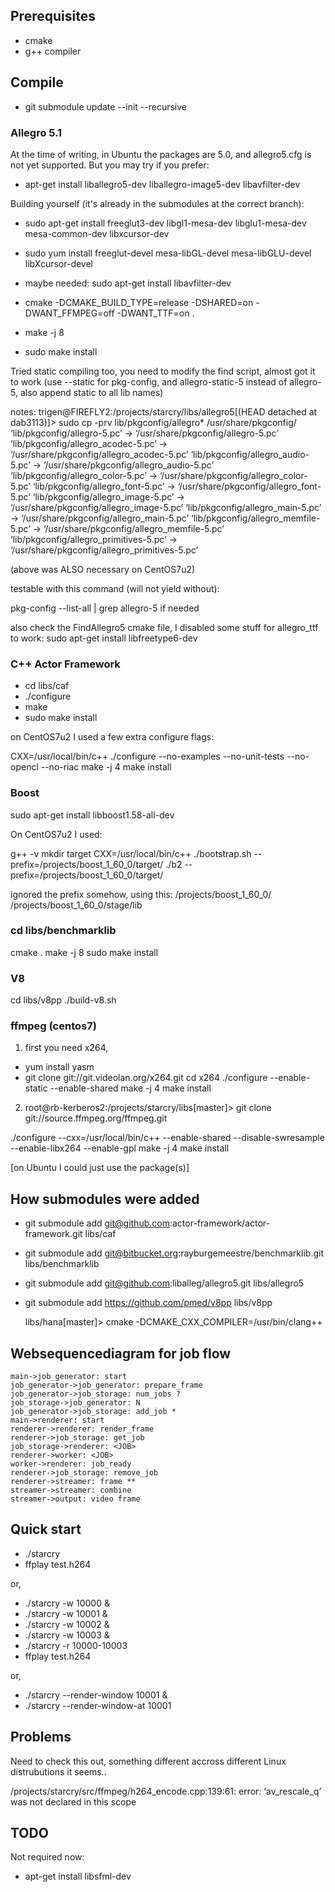 ## Prerequisites

- cmake
- g++ compiler

## Compile

- git submodule update --init --recursive

### Allegro 5.1

At the time of writing, in Ubuntu the packages are 5.0, and allegro5.cfg is not
yet supported. But you may try if you prefer:

- apt-get install liballegro5-dev liballegro-image5-dev libavfilter-dev

Building yourself (it's already in the submodules at the correct branch):

- sudo apt-get install freeglut3-dev libgl1-mesa-dev libglu1-mesa-dev mesa-common-dev libxcursor-dev
- sudo yum install freeglut-devel   mesa-libGL-devel mesa-libGLU-devel                libXcursor-devel
- maybe needed: sudo apt-get install libavfilter-dev

- cmake -DCMAKE_BUILD_TYPE=release -DSHARED=on -DWANT_FFMPEG=off -DWANT_TTF=on .
- make -j 8
- sudo make install

Tried static compiling too, you need to modify the find script, almost got it
to work (use --static for pkg-config, and allegro-static-5 instead of
allegro-5, also append static to all lib names)

notes:
trigen@FIREFLY2:/projects/starcry/libs/allegro5[(HEAD detached at dab3113)]> sudo cp -prv lib/pkgconfig/allegro* /usr/share/pkgconfig/
‘lib/pkgconfig/allegro-5.pc’ -> ‘/usr/share/pkgconfig/allegro-5.pc’
‘lib/pkgconfig/allegro_acodec-5.pc’ -> ‘/usr/share/pkgconfig/allegro_acodec-5.pc’
‘lib/pkgconfig/allegro_audio-5.pc’ -> ‘/usr/share/pkgconfig/allegro_audio-5.pc’
‘lib/pkgconfig/allegro_color-5.pc’ -> ‘/usr/share/pkgconfig/allegro_color-5.pc’
‘lib/pkgconfig/allegro_font-5.pc’ -> ‘/usr/share/pkgconfig/allegro_font-5.pc’
‘lib/pkgconfig/allegro_image-5.pc’ -> ‘/usr/share/pkgconfig/allegro_image-5.pc’
‘lib/pkgconfig/allegro_main-5.pc’ -> ‘/usr/share/pkgconfig/allegro_main-5.pc’
‘lib/pkgconfig/allegro_memfile-5.pc’ -> ‘/usr/share/pkgconfig/allegro_memfile-5.pc’
‘lib/pkgconfig/allegro_primitives-5.pc’ -> ‘/usr/share/pkgconfig/allegro_primitives-5.pc’

(above was ALSO necessary on CentOS7u2)

testable with this command (will not yield without):

pkg-config --list-all | grep allegro-5 if needed

also check the FindAllegro5 cmake file, I disabled some stuff
for allegro_ttf to work: sudo apt-get install libfreetype6-dev

### C++ Actor Framework

- cd libs/caf
- ./configure
- make
- sudo make install

on CentOS7u2 I used a few extra configure flags:

CXX=/usr/local/bin/c++ ./configure --no-examples --no-unit-tests --no-opencl --no-riac
make -j 4 
make install

### Boost

sudo apt-get install libboost1.58-all-dev

On CentOS7u2 I used:

g++ -v
mkdir target
CXX=/usr/local/bin/c++ ./bootstrap.sh --prefix=/projects/boost_1_60_0/target/
./b2 --prefix=/projects/boost_1_60_0/target/

ignored the prefix somehow, using this:
/projects/boost_1_60_0/
/projects/boost_1_60_0/stage/lib

### cd libs/benchmarklib

cmake .
make -j 8
sudo make install


### V8

cd libs/v8pp
./build-v8.sh

### ffmpeg (centos7)

1) first you need x264, 

- yum install yasm
- git clone git://git.videolan.org/x264.git
cd x264
./configure --enable-static --enable-shared
make -j 4
make install

2) root@rb-kerberos2:/projects/starcry/libs[master]> git clone git://source.ffmpeg.org/ffmpeg.git

./configure --cxx=/usr/local/bin/c++ --enable-shared --disable-swresample --enable-libx264 --enable-gpl
make -j 4
make install

[on Ubuntu I could just use the package(s)]

## How submodules were added

- git submodule add git@github.com:actor-framework/actor-framework.git libs/caf
- git submodule add git@bitbucket.org:rayburgemeestre/benchmarklib.git libs/benchmarklib
- git submodule add git@github.com:liballeg/allegro5.git libs/allegro5
- git submodule add https://github.com/pmed/v8pp libs/v8pp

    libs/hana[master]> cmake -DCMAKE_CXX_COMPILER=/usr/bin/clang++

## Websequencediagram for job flow

    main->job_generator: start
    job_generator->job_generator: prepare_frame
    job_generator->job_storage: num_jobs ?
    job_storage->job_generator: N
    job_generator->job_storage: add_job *
    main->renderer: start
    renderer->renderer: render_frame
    renderer->job_storage: get_job
    job_storage->renderer: <JOB>
    renderer->worker: <JOB>
    worker->renderer: job_ready
    renderer->job_storage: remove_job
    renderer->streamer: frame **
    streamer->streamer: combine
    streamer->output: video frame

## Quick start

- ./starcry
- ffplay test.h264

or,
- ./starcry -w 10000 &
- ./starcry -w 10001 &
- ./starcry -w 10002 &
- ./starcry -w 10003 &
- ./starcry -r 10000-10003
- ffplay test.h264

or,
- ./starcry --render-window 10001 &
- ./starcry --render-window-at 10001

## Problems

Need to check this out, something different accross different Linux distrubutions it seems..

/projects/starcry/src/ffmpeg/h264_encode.cpp:139:61: error: ‘av_rescale_q’ was not declared in this scope

## TODO

Not required now:

- apt-get install libsfml-dev

